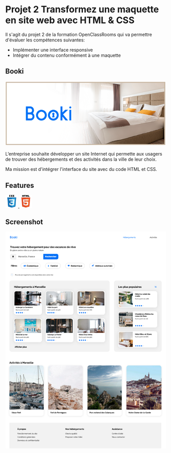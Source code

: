 
# Projet 2 Transformez une maquette en site web avec HTML & CSS

Il s'agit du projet 2 de la formation OpenClassRooms qui va permettre d'évaluer les compétences suivantes:

- Implémenter une interface responsive
- Intégrer du contenu conformément à une maquette


## Booki

![Logo](https://github.com/RatanaSenpai/Booki/blob/main/images/banniere.png)

L’entreprise souhaite développer un site Internet qui permette aux usagers de trouver des hébergements et des activités dans la ville de leur choix.

Ma mission est d'intégrer l'interface du site avec du code HTML et CSS.
## Features

<p align="left"> <a href="https://www.w3schools.com/css/" target="_blank" rel="noreferrer"> <img src="https://raw.githubusercontent.com/devicons/devicon/master/icons/css3/css3-original-wordmark.svg" alt="css3" width="40" height="40"/> </a> <a href="https://www.w3.org/html/" target="_blank" rel="noreferrer"> <img src="https://raw.githubusercontent.com/devicons/devicon/master/icons/html5/html5-original-wordmark.svg" alt="html5" width="40" height="40"/> </a> </p>


## Screenshot

![App Screenshot](https://github.com/RatanaSenpai/Booki/blob/main/images/screenshotBooki.png)

